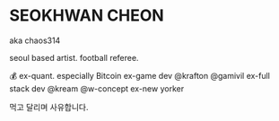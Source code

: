 # SEOKHWAN CHEON
aka chaos314

seoul based artist.
football referee.

💰 ex-quant. especially Bitcoin
ex-game dev @krafton @gamivil
ex-full stack dev @kream @w-concept
ex-new yorker

먹고 달리며 사유합니다.
